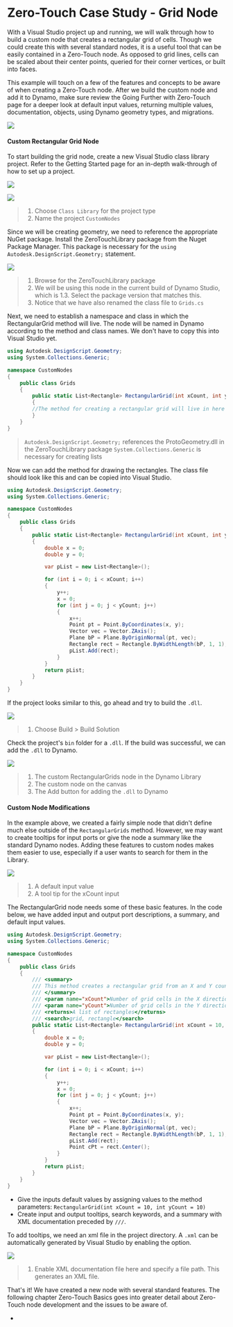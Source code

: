 # Zero-Touch Case Study - Grid Node

With a Visual Studio project up and running, we will walk through how to build a custom node that creates a rectangular grid of cells. Though we could create this with several standard nodes, it is a useful tool that can be easily contained in a Zero-Touch node. As opposed to grid lines, cells can be scaled about their center points, queried for their corner vertices, or built into faces.

This example will touch on a few of the features and concepts to be aware of when creating a Zero-Touch node. After we build the custom node and add it to Dynamo, make sure review the Going Further with Zero-Touch page for a deeper look at default input values, returning multiple values, documentation, objects, using Dynamo geometry types, and migrations.

![](../.gitbook/assets/cover-image.jpg)

#### Custom Rectangular Grid Node <a href="#custom-rectangular-grid-node" id="custom-rectangular-grid-node"></a>

To start building the grid node, create a new Visual Studio class library project. Refer to the Getting Started page for an in-depth walk-through of how to set up a project.

![](../.gitbook/assets/vs-new-project-1.jpg)

![](<../.gitbook/assets/vs-new-project-2 (1).jpg>)

> 1. Choose `Class Library` for the project type
> 2. Name the project `CustomNodes`

Since we will be creating geometry, we need to reference the appropriate NuGet package. Install the ZeroTouchLibrary package from the Nuget Package Manager. This package is necessary for the `using Autodesk.DesignScript.Geometry;` statement.

![](<../.gitbook/assets/vs-nugetpackage (1).jpg>)

> 1. Browse for the ZeroTouchLibrary package
> 2. We will be using this node in the current build of Dynamo Studio, which is 1.3. Select the package version that matches this.
> 3. Notice that we have also renamed the class file to `Grids.cs`

Next, we need to establish a namespace and class in which the RectangularGrid method will live. The node will be named in Dynamo according to the method and class names. We don't have to copy this into Visual Studio yet.

```csharp
using Autodesk.DesignScript.Geometry;
using System.Collections.Generic;

namespace CustomNodes
{
    public class Grids
    {
        public static List<Rectangle> RectangularGrid(int xCount, int yCount)
        {
        //The method for creating a rectangular grid will live in here
        }
    }
}
```

> `Autodesk.DesignScript.Geometry;` references the ProtoGeometry.dll in the ZeroTouchLibrary package `System.Collections.Generic` is necessary for creating lists

Now we can add the method for drawing the rectangles. The class file should look like this and can be copied into Visual Studio.

```csharp
using Autodesk.DesignScript.Geometry;
using System.Collections.Generic;

namespace CustomNodes
{
    public class Grids
    {
        public static List<Rectangle> RectangularGrid(int xCount, int yCount)
        {
            double x = 0;
            double y = 0;

            var pList = new List<Rectangle>();

            for (int i = 0; i < xCount; i++)
            {
                y++;
                x = 0;
                for (int j = 0; j < yCount; j++)
                {
                    x++;
                    Point pt = Point.ByCoordinates(x, y);
                    Vector vec = Vector.ZAxis();
                    Plane bP = Plane.ByOriginNormal(pt, vec);
                    Rectangle rect = Rectangle.ByWidthLength(bP, 1, 1);
                    pList.Add(rect);
                }
            }
            return pList;
        }
    }
}
```

If the project looks similar to this, go ahead and try to build the `.dll`.

![](../.gitbook/assets/vs-grids.jpg)

> 1. Choose Build > Build Solution

Check the project's `bin` folder for a `.dll`. If the build was successful, we can add the `.dll` to Dynamo.

![](<../.gitbook/assets/RectangularGrid-Dynamo (1).jpg>)

> 1. The custom RectangularGrids node in the Dynamo Library
> 2. The custom node on the canvas
> 3. The Add button for adding the `.dll` to Dynamo

#### Custom Node Modifications <a href="#custom-node-modifications" id="custom-node-modifications"></a>

In the example above, we created a fairly simple node that didn't define much else outside of the `RectangularGrids` method. However, we may want to create tooltips for input ports or give the node a summary like the standard Dynamo nodes. Adding these features to custom nodes makes them easier to use, especially if a user wants to search for them in the Library.

![](<../.gitbook/assets/nodemodification (1).png>)

> 1. A default input value
> 2. A tool tip for the xCount input

The RectangularGrid node needs some of these basic features. In the code below, we have added input and output port descriptions, a summary, and default input values.

```csharp
using Autodesk.DesignScript.Geometry;
using System.Collections.Generic;

namespace CustomNodes
{
    public class Grids
    {
        /// <summary>
        /// This method creates a rectangular grid from an X and Y count.
        /// </summary>
        /// <param name="xCount">Number of grid cells in the X direction</param>
        /// <param name="yCount">Number of grid cells in the Y direction</param>
        /// <returns>A list of rectangles</returns>
        /// <search>grid, rectangle</search>
        public static List<Rectangle> RectangularGrid(int xCount = 10, int yCount = 10)
        {
            double x = 0;
            double y = 0;

            var pList = new List<Rectangle>();

            for (int i = 0; i < xCount; i++)
            {
                y++;
                x = 0;
                for (int j = 0; j < yCount; j++)
                {
                    x++;
                    Point pt = Point.ByCoordinates(x, y);
                    Vector vec = Vector.ZAxis();
                    Plane bP = Plane.ByOriginNormal(pt, vec);
                    Rectangle rect = Rectangle.ByWidthLength(bP, 1, 1);
                    pList.Add(rect);
                    Point cPt = rect.Center();
                }
            }
            return pList;
        }
    }
}
```

* Give the inputs default values by assigning values to the method parameters: `RectangularGrid(int xCount = 10, int yCount = 10)`
* Create input and output tooltips, search keywords, and a summary with XML documentation preceded by `///`.

To add tooltips, we need an xml file in the project directory. A `.xml` can be automatically generated by Visual Studio by enabling the option.

![](<../.gitbook/assets/vs-xml (2).jpg>)

> 1. Enable XML documentation file here and specify a file path. This generates an XML file.

That's it! We have created a new node with several standard features. The following chapter Zero-Touch Basics goes into greater detail about Zero-Touch node development and the issues to be aware of.

*
